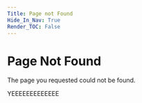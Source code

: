 ```yaml
---
Title: Page not Found
Hide_In_Nav: True
Render_TOC: False
---
```


# Page Not Found

The page you requested could not be found.

YEEEEEEEEEEEEE